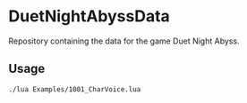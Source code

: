 # DuetNightAbyssData

Repository containing the data for the game Duet Night Abyss.

## Usage

```sh
./lua Examples/1001_CharVoice.lua
```
